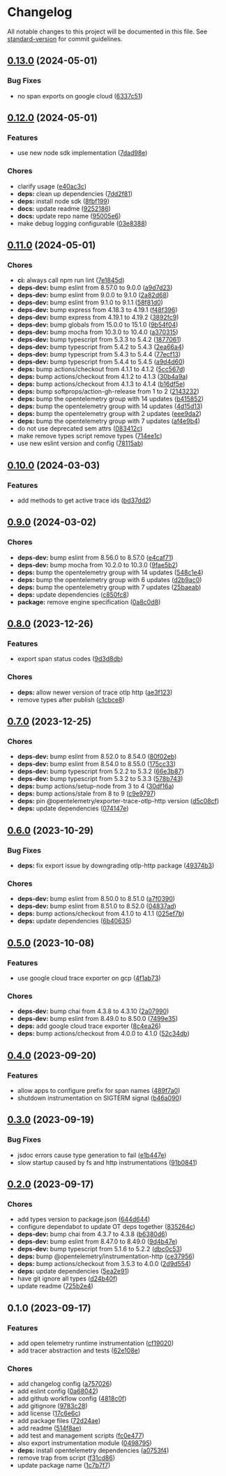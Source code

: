 # Changelog

All notable changes to this project will be documented in this file. See [standard-version](https://github.com/conventional-changelog/standard-version) for commit guidelines.

## [0.13.0](https://github.com/discue/open-telemetry-tracing/issues/compare/v0.12.0...v0.13.0) (2024-05-01)


### Bug Fixes

* no span exports on google cloud ([6337c51](https://github.com/discue/open-telemetry-tracing/issues/commit/6337c517c0bb3a73b7ea722ca1c16be2c436d879))

## [0.12.0](https://github.com/discue/open-telemetry-tracing/issues/compare/v0.11.0...v0.12.0) (2024-05-01)


### Features

* use new node sdk implementation ([7dad98e](https://github.com/discue/open-telemetry-tracing/issues/commit/7dad98eb606fbe9675e2e571a36039dbb149da18))


### Chores

* clarify usage ([e40ac3c](https://github.com/discue/open-telemetry-tracing/issues/commit/e40ac3c15d2b85d35eba9967943efc08b6ac3cfa))
* **deps:** clean up dependencies ([7dd2f81](https://github.com/discue/open-telemetry-tracing/issues/commit/7dd2f81ca6183611982a26c3b84d2a7f04e3a417))
* **deps:** install node sdk ([8fbf199](https://github.com/discue/open-telemetry-tracing/issues/commit/8fbf19914de6e08d13a46e7218b2b7d93b7fb220))
* **docs:** update readme ([9252186](https://github.com/discue/open-telemetry-tracing/issues/commit/9252186000fada34d5efd4fe40962e638d1285fc))
* **docs:** update repo name ([95005e6](https://github.com/discue/open-telemetry-tracing/issues/commit/95005e6422d23cb24c726abb290e38f4c5aa4ec3))
* make debug logging configurable ([03e8388](https://github.com/discue/open-telemetry-tracing/issues/commit/03e8388f4bbbbc04239cc343f0fb4e5ca01f6f1c))

## [0.11.0](https://github.com/discue/open-telemetry-tracing/issues/compare/v0.10.0...v0.11.0) (2024-05-01)


### Chores

* **ci:** always call npm run lint ([7e1845d](https://github.com/discue/open-telemetry-tracing/issues/commit/7e1845da4358cb7f492cb2c986fe726fe02762cc))
* **deps-dev:** bump eslint from 8.57.0 to 9.0.0 ([a9d7d23](https://github.com/discue/open-telemetry-tracing/issues/commit/a9d7d23fc756e568a4f5656dfe5e3690cc749aa0))
* **deps-dev:** bump eslint from 9.0.0 to 9.1.0 ([2a82d68](https://github.com/discue/open-telemetry-tracing/issues/commit/2a82d6841ed31b5f59bdf3ceedd79d8b48a0dab2))
* **deps-dev:** bump eslint from 9.1.0 to 9.1.1 ([58f81d0](https://github.com/discue/open-telemetry-tracing/issues/commit/58f81d0e3da811744c05d7bfb4bf180be55a4826))
* **deps-dev:** bump express from 4.18.3 to 4.19.1 ([f48f396](https://github.com/discue/open-telemetry-tracing/issues/commit/f48f3962f72452b90677be8a243adb5517b8d64c))
* **deps-dev:** bump express from 4.19.1 to 4.19.2 ([3892fc9](https://github.com/discue/open-telemetry-tracing/issues/commit/3892fc907e5503ef9cbc0a8a8a1298995fbcd549))
* **deps-dev:** bump globals from 15.0.0 to 15.1.0 ([9b54f04](https://github.com/discue/open-telemetry-tracing/issues/commit/9b54f04d302bfb854491c488aeaf78c7438141d2))
* **deps-dev:** bump mocha from 10.3.0 to 10.4.0 ([a370315](https://github.com/discue/open-telemetry-tracing/issues/commit/a3703154476a5895e988c793c9dda4bd14b0e7a8))
* **deps-dev:** bump typescript from 5.3.3 to 5.4.2 ([1877061](https://github.com/discue/open-telemetry-tracing/issues/commit/1877061ddc9e145d627f8583a9d4dee8dd3271f9))
* **deps-dev:** bump typescript from 5.4.2 to 5.4.3 ([2ea66a4](https://github.com/discue/open-telemetry-tracing/issues/commit/2ea66a46f78b96b5df330b0eddcb5130f6dd67b2))
* **deps-dev:** bump typescript from 5.4.3 to 5.4.4 ([77ecf13](https://github.com/discue/open-telemetry-tracing/issues/commit/77ecf13b5a0d90e16abe037915c65f039cba0d31))
* **deps-dev:** bump typescript from 5.4.4 to 5.4.5 ([a9d4d60](https://github.com/discue/open-telemetry-tracing/issues/commit/a9d4d6011d1bbf45e5c3695b6222af2d913bc6ae))
* **deps:** bump actions/checkout from 4.1.1 to 4.1.2 ([5cc567d](https://github.com/discue/open-telemetry-tracing/issues/commit/5cc567d45d48a29dfe38869972beb954cf4cadf7))
* **deps:** bump actions/checkout from 4.1.2 to 4.1.3 ([30b4a9a](https://github.com/discue/open-telemetry-tracing/issues/commit/30b4a9a86f5f9c1edf077dfc73746ad901d40093))
* **deps:** bump actions/checkout from 4.1.3 to 4.1.4 ([b16df5e](https://github.com/discue/open-telemetry-tracing/issues/commit/b16df5ef146cc4d590078223ba8963d59a96e496))
* **deps:** bump softprops/action-gh-release from 1 to 2 ([2143232](https://github.com/discue/open-telemetry-tracing/issues/commit/214323267603d77b66f781fbf5ce3d88f8a00b3c))
* **deps:** bump the opentelemetry group with 14 updates ([b415852](https://github.com/discue/open-telemetry-tracing/issues/commit/b41585200e7d645223c51872d19b74871fa5c9a7))
* **deps:** bump the opentelemetry group with 14 updates ([4d15d13](https://github.com/discue/open-telemetry-tracing/issues/commit/4d15d1356f59749dd4637fcd00897a181bc064de))
* **deps:** bump the opentelemetry group with 2 updates ([eee9da2](https://github.com/discue/open-telemetry-tracing/issues/commit/eee9da298afdea5a63357a47bb5da62fdf9eb125))
* **deps:** bump the opentelemetry group with 7 updates ([af4e9b4](https://github.com/discue/open-telemetry-tracing/issues/commit/af4e9b439788e5244737123a236d9dc7987c5592))
* do not use deprecated sem attrs ([083412c](https://github.com/discue/open-telemetry-tracing/issues/commit/083412c3e0be7eda16488681157a2eccdcc1abe2))
* make remove types script remove types ([714ee1c](https://github.com/discue/open-telemetry-tracing/issues/commit/714ee1c354b3c256ef29ad794a5071e04f6ed439))
* use new eslint version and config ([78115ab](https://github.com/discue/open-telemetry-tracing/issues/commit/78115aba3721eddef9e37f66e2f67d94d740c0f6))

## [0.10.0](https://github.com/discue/open-telemetry-tracing/issues/compare/v0.9.0...v0.10.0) (2024-03-03)


### Features

* add methods to get active trace ids ([bd37dd2](https://github.com/discue/open-telemetry-tracing/issues/commit/bd37dd27333ee8e6f2f7af3125481de88547547d))

## [0.9.0](https://github.com/discue/open-telemetry-tracing/issues/compare/v0.8.0...v0.9.0) (2024-03-02)


### Chores

* **deps-dev:** bump eslint from 8.56.0 to 8.57.0 ([e4caf71](https://github.com/discue/open-telemetry-tracing/issues/commit/e4caf714694ec726a6611f86bd85420d4be52b17))
* **deps-dev:** bump mocha from 10.2.0 to 10.3.0 ([9fae5b2](https://github.com/discue/open-telemetry-tracing/issues/commit/9fae5b2d4910868061bd269e507af4fbf4e378c3))
* **deps:** bump the opentelemetry group with 14 updates ([548c1e4](https://github.com/discue/open-telemetry-tracing/issues/commit/548c1e4773febc08911453b3f6a523bb91ab5fc6))
* **deps:** bump the opentelemetry group with 6 updates ([d2b9ac0](https://github.com/discue/open-telemetry-tracing/issues/commit/d2b9ac05d38475f30895bb30973bee674e0762c9))
* **deps:** bump the opentelemetry group with 7 updates ([25baeab](https://github.com/discue/open-telemetry-tracing/issues/commit/25baeabd5f38cdba7863e3983824d7634d3027f8))
* **deps:** update dependencies ([c850fc8](https://github.com/discue/open-telemetry-tracing/issues/commit/c850fc83273263a8ad6d12af90e99686be2144d6))
* **package:** remove engine specification ([0a8c0d8](https://github.com/discue/open-telemetry-tracing/issues/commit/0a8c0d8aa262316b1170797eba1852b8b1ca0f1e))

## [0.8.0](https://github.com/discue/open-telemetry-tracing/issues/compare/v0.7.0...v0.8.0) (2023-12-26)


### Features

* export span status codes ([9d3d8db](https://github.com/discue/open-telemetry-tracing/issues/commit/9d3d8dba3e62976d6990590c25f16029a1014f03))


### Chores

* **deps:** allow newer version of trace otlp http ([ae3f123](https://github.com/discue/open-telemetry-tracing/issues/commit/ae3f123fbb7cc6dd0b3fc7a52af41502911e73a0))
* remove types after publish ([c1cbce8](https://github.com/discue/open-telemetry-tracing/issues/commit/c1cbce85bfeb19592a7abbd16f1f4bf1c3be038c))

## [0.7.0](https://github.com/discue/open-telemetry-tracing/issues/compare/v0.6.0...v0.7.0) (2023-12-25)


### Chores

* **deps-dev:** bump eslint from 8.52.0 to 8.54.0 ([80f02eb](https://github.com/discue/open-telemetry-tracing/issues/commit/80f02eb667450662a4d0c211faf00b52df685558))
* **deps-dev:** bump eslint from 8.54.0 to 8.55.0 ([175cc33](https://github.com/discue/open-telemetry-tracing/issues/commit/175cc337f4891c465556f7d3f0b5db315f482d34))
* **deps-dev:** bump typescript from 5.2.2 to 5.3.2 ([66e3b87](https://github.com/discue/open-telemetry-tracing/issues/commit/66e3b872440d31c0d0068ccf0914eab575057085))
* **deps-dev:** bump typescript from 5.3.2 to 5.3.3 ([578b743](https://github.com/discue/open-telemetry-tracing/issues/commit/578b743fd3547159156ec5860649b7b1c6574ee1))
* **deps:** bump actions/setup-node from 3 to 4 ([30df16a](https://github.com/discue/open-telemetry-tracing/issues/commit/30df16a7d5c414134670ef614eab6f91b94bbec4))
* **deps:** bump actions/stale from 8 to 9 ([c9e9797](https://github.com/discue/open-telemetry-tracing/issues/commit/c9e9797d80f11d0dc429510601c253d7074c2524))
* **deps:** pin @opentelemetry/exporter-trace-otlp-http version ([d5c08cf](https://github.com/discue/open-telemetry-tracing/issues/commit/d5c08cfa0bbee7163c592ec9f5f2344590427c4a))
* **deps:** update dependencies ([074147e](https://github.com/discue/open-telemetry-tracing/issues/commit/074147e7df0867e2006c4b93d67139769b6bbb40))

## [0.6.0](https://github.com/discue/open-telemetry-tracing/issues/compare/v0.5.0...v0.6.0) (2023-10-29)


### Bug Fixes

* **deps:** fix export issue by downgrading otlp-http package ([49374b3](https://github.com/discue/open-telemetry-tracing/issues/commit/49374b3b5e2c098bff2a91d6cf7a18314b089667))


### Chores

* **deps-dev:** bump eslint from 8.50.0 to 8.51.0 ([a7f0390](https://github.com/discue/open-telemetry-tracing/issues/commit/a7f03907975e54eda1d51fe77241485de1acd89f))
* **deps-dev:** bump eslint from 8.51.0 to 8.52.0 ([04837ad](https://github.com/discue/open-telemetry-tracing/issues/commit/04837ad30df510cfe90cd6d409f6cfde8516b42d))
* **deps:** bump actions/checkout from 4.1.0 to 4.1.1 ([025ef7b](https://github.com/discue/open-telemetry-tracing/issues/commit/025ef7b48086037e34b287512ea438d7e69ca532))
* **deps:** update dependencies ([6b40635](https://github.com/discue/open-telemetry-tracing/issues/commit/6b406356a5638b126cd7f6f572e905324a5721de))

## [0.5.0](https://github.com/discue/open-telemetry-tracing/issues/compare/v0.4.0...v0.5.0) (2023-10-08)


### Features

* use google cloud trace exporter on gcp ([4f1ab73](https://github.com/discue/open-telemetry-tracing/issues/commit/4f1ab73f63bf2d609281e522febfd2f56062784c))


### Chores

* **deps-dev:** bump chai from 4.3.8 to 4.3.10 ([2a07990](https://github.com/discue/open-telemetry-tracing/issues/commit/2a0799032658966faab840c45adc3e6c44d0bfbc))
* **deps-dev:** bump eslint from 8.49.0 to 8.50.0 ([7499e35](https://github.com/discue/open-telemetry-tracing/issues/commit/7499e35de8dcfe4492d4ab765fd93558a0610947))
* **deps:** add google cloud trace exporter ([8c4ea26](https://github.com/discue/open-telemetry-tracing/issues/commit/8c4ea26e055f6fd3a777c6e9f8aea737fb62d8ae))
* **deps:** bump actions/checkout from 4.0.0 to 4.1.0 ([52c34db](https://github.com/discue/open-telemetry-tracing/issues/commit/52c34dbe0505cafdf836f4fac02f6c604a105a24))

## [0.4.0](https://github.com/discue/open-telemetry-tracing/issues/compare/v0.3.0...v0.4.0) (2023-09-20)


### Features

* allow apps to configure prefix for span names ([489f7a0](https://github.com/discue/open-telemetry-tracing/issues/commit/489f7a0be611ea9762c647ad1d2187980ad3c9d2))
* shutdown instrumentation on SIGTERM signal ([b46a090](https://github.com/discue/open-telemetry-tracing/issues/commit/b46a090ecd42da9c8d516b031e8cc73a53385390))

## [0.3.0](https://github.com/discue/open-telemetry-tracing/issues/compare/v0.2.0...v0.3.0) (2023-09-19)


### Bug Fixes

* jsdoc errors cause type generation to fail ([e1b447e](https://github.com/discue/open-telemetry-tracing/issues/commit/e1b447e9149e05468583d8df0cd940218c5d45be))
* slow startup caused by fs and http instrumentations ([91b0841](https://github.com/discue/open-telemetry-tracing/issues/commit/91b084176385d70c4e9a0a640e97771143906f83))

## [0.2.0](https://github.com/discue/open-telemetry-tracing/issues/compare/v0.1.0...v0.2.0) (2023-09-17)


### Chores

* add types version to package.json ([644d644](https://github.com/discue/open-telemetry-tracing/issues/commit/644d644091c59970f55339836207f4fe63320675))
* configure dependabot to update OT deps together ([835264c](https://github.com/discue/open-telemetry-tracing/issues/commit/835264c2ceb58003d7718c2470176ee6012789e9))
* **deps-dev:** bump chai from 4.3.7 to 4.3.8 ([b6380d6](https://github.com/discue/open-telemetry-tracing/issues/commit/b6380d69d3b64a01cd0d65f0d0f3a1aa07c3bf3d))
* **deps-dev:** bump eslint from 8.47.0 to 8.49.0 ([9d4b47e](https://github.com/discue/open-telemetry-tracing/issues/commit/9d4b47ea1f6346a24d0af22f162b812573e5d341))
* **deps-dev:** bump typescript from 5.1.6 to 5.2.2 ([dbc0c53](https://github.com/discue/open-telemetry-tracing/issues/commit/dbc0c53d72ab4b3a069fe9ef2e1a13d89c644d4c))
* **deps:** bump @opentelemetry/instrumentation-http ([ce37956](https://github.com/discue/open-telemetry-tracing/issues/commit/ce379562fcfc4306b398ce4d8337536305103a4e))
* **deps:** bump actions/checkout from 3.5.3 to 4.0.0 ([2d9d554](https://github.com/discue/open-telemetry-tracing/issues/commit/2d9d554acd5f40c5f0fdc29df7e6f54cb528b71c))
* **deps:** update dependencies ([5ea2e91](https://github.com/discue/open-telemetry-tracing/issues/commit/5ea2e917fdbd6dd161e8a8334682c495890ffa8a))
* have git ignore all types ([d24b40f](https://github.com/discue/open-telemetry-tracing/issues/commit/d24b40f58a912f0d71f1c216545fca80f4247ede))
* update readme ([725b2e4](https://github.com/discue/open-telemetry-tracing/issues/commit/725b2e47942b99d452a35e0ca0f26068d3525333))

## 0.1.0 (2023-09-17)


### Features

* add open telemetry runtime instrumentation ([cf19020](https://github.com/discue/open-telemetry-tracing/issues/commit/cf19020c1ded8c13722342c76b5e285273e2ba9e))
* add tracer abstraction and tests ([62e108e](https://github.com/discue/open-telemetry-tracing/issues/commit/62e108e5db2208397d559fcc2ec8a52e4ec9fd7d))


### Chores

* add changelog config ([a757026](https://github.com/discue/open-telemetry-tracing/issues/commit/a757026fffce5c75977c64295027e0652896aaca))
* add eslint config ([0a68042](https://github.com/discue/open-telemetry-tracing/issues/commit/0a68042da3799284c0e1046cff03787b1a27ca69))
* add github workflow config ([4818c0f](https://github.com/discue/open-telemetry-tracing/issues/commit/4818c0f2c27ac57adb267a4f1c71c8b05bef627b))
* add gitignore ([9783c28](https://github.com/discue/open-telemetry-tracing/issues/commit/9783c2862322d1f065bcb3de43f0ad411ef387d2))
* add license ([17c6e6c](https://github.com/discue/open-telemetry-tracing/issues/commit/17c6e6ce866e716ea2b1b7208486ce5396daf1f7))
* add package files ([72d24ae](https://github.com/discue/open-telemetry-tracing/issues/commit/72d24aefcf54ea8c0c0fa6418a4bba5165ef4d94))
* add readme ([514f8ae](https://github.com/discue/open-telemetry-tracing/issues/commit/514f8aecb56a57212c210d6294e6ab4cfd94c1c4))
* add test and management scripts ([fc0e477](https://github.com/discue/open-telemetry-tracing/issues/commit/fc0e4771396bd04ae21e9548b0e5b54414b8bbcb))
* also export instrumentation module ([0498795](https://github.com/discue/open-telemetry-tracing/issues/commit/04987955c09b021e69ffd94299e9757ef69f7129))
* **deps:** install opentelemetry dependencies ([a0753f4](https://github.com/discue/open-telemetry-tracing/issues/commit/a0753f4c1dc3dc6678ecaa666e982dcdd9611cd7))
* remove trap from script ([f31cd86](https://github.com/discue/open-telemetry-tracing/issues/commit/f31cd866ec0f141d99457395113c9aae89e38618))
* update package name ([1c7b7f7](https://github.com/discue/open-telemetry-tracing/issues/commit/1c7b7f71a1f12d83c0150cdb402f07b457c3a0ec))

